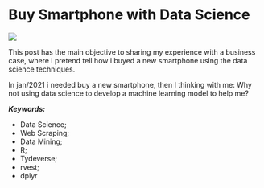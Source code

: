 # **Buy Smartphone with Data Science**

<img src="https://tse3.mm.bing.net/th?id=OIF.3hhr57Tbbygv31nESLoyxw">

This post has the main objective to sharing my experience with a business case, where i pretend tell how i buyed a new smartphone using the data science techniques.

In jan/2021 i needed buy a new smartphone, then I thinking with me: Why not using data science to develop a machine learning model to help me?

***Keywords:***

-   Data Science;
-   Web Scraping;
-   Data Mining;
-   R;
-   Tydeverse;
-   rvest;
-   dplyr

